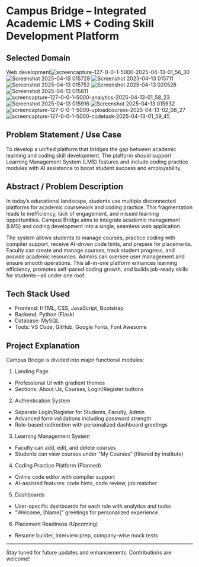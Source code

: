 # Campus Bridge – Integrated Academic LMS + Coding Skill Development Platform

## Selected Domain  
Web development![screencapture-127-0-0-1-5000-2025-04-13-01_56_30](https://github.com/user-attachments/assets/5fef22e3-6d70-4a5c-88e3-ac021bc4bd68)
![Screenshot 2025-04-13 015728](https://github.com/user-attachments/assets/8a8ce8cd-b68c-47d1-b4c9-8a087711938e)
![Screenshot 2025-04-13 015711](https://github.com/user-attachments/assets/75b28fc9-d008-43a3-9149-f7d38482e05f)
![Screenshot 2025-04-13 015752](https://github.com/user-attachments/assets/1c1f1464-2e05-48bf-9d62-212532c370e1)
![Screenshot 2025-04-13 020526](https://github.com/user-attachments/assets/f5545f47-c7be-4a60-9bde-23ea55a3620e)
![Screenshot 2025-04-13 015811](https://github.com/user-attachments/assets/1cd7e8de-4bb5-46c3-ba3f-45b2e5264e0c)
![screencapture-127-0-0-1-5000-analytics-2025-04-13-01_58_23](https://github.com/user-attachments/assets/8cb82f18-7c7f-4629-94c6-f7ca91f02f4f)
![Screenshot 2025-04-13 015916](https://github.com/user-attachments/assets/e64b5696-3baf-42f1-8efd-f2f1eb77fd70)
![Screenshot 2025-04-13 015932](https://github.com/user-attachments/assets/b60c2245-113d-4f91-9468-53b34ec7810e)
![screencapture-127-0-0-1-5000-uploadcourses-2025-04-13-02_08_27](https://github.com/user-attachments/assets/4fe28f00-a439-43d6-9f9a-335e7b8281ec)
![screencapture-127-0-0-1-5000-codetask-2025-04-13-01_59_45](https://github.com/user-attachments/assets/ab1d7dd1-cb9c-4680-b3f5-7601a81040b5)


## Problem Statement / Use Case  
To develop a unified platform that bridges the gap between academic learning and coding skill development. The platform should support Learning Management System (LMS) features and include coding practice modules with AI assistance to boost student success and employability.

## Abstract / Problem Description  
In today’s educational landscape, students use multiple disconnected platforms for academic coursework and coding practice. This fragmentation leads to inefficiency, lack of engagement, and missed learning opportunities. Campus Bridge aims to integrate academic management (LMS) and coding development into a single, seamless web application.

The system allows students to manage courses, practice coding with compiler support, receive AI-driven code hints, and prepare for placements. Faculty can create and manage courses, track student progress, and provide academic resources. Admins can oversee user management and ensure smooth operations. This all-in-one platform enhances learning efficiency, promotes self-paced coding growth, and builds job-ready skills for students—all under one roof.

## Tech Stack Used  
- Frontend: HTML, CSS, JavaScript, Bootstrap  
- Backend: Python (Flask)  
- Database: MySQL  
- Tools: VS Code, GitHub, Google Fonts, Font Awesome

## Project Explanation  

Campus Bridge is divided into major functional modules:

1. Landing Page  
- Professional UI with gradient themes  
- Sections: About Us, Courses, Login/Register buttons

2. Authentication System  
- Separate Login/Register for Students, Faculty, Admin  
- Advanced form validations including password strength  
- Role-based redirection with personalized dashboard greetings

3. Learning Management System  
- Faculty can add, edit, and delete courses  
- Students can view courses under "My Courses" (filtered by institute)

4. Coding Practice Platform (Planned)  
- Online code editor with compiler support  
- AI-assisted features: code hints, code review, job matcher

5. Dashboards  
- User-specific dashboards for each role with analytics and tasks  
- "Welcome, [Name]" greetings for personalized experience

6. Placement Readiness (Upcoming)  
- Resume builder, interview prep, company-wise mock tests

---

Stay tuned for future updates and enhancements. Contributions are welcome!
